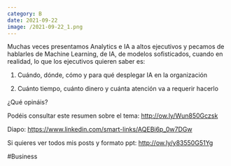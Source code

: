 ```yaml
--- 
category: B 
date: 2021-09-22 
image: /2021-09-22_1.png 
--- 
```


Muchas veces presentamos Analytics e IA a altos ejecutivos y pecamos de hablarles de Machine Learning, de IA, de modelos sofisticados, cuando en realidad, lo que los ejecutivos quieren saber es:

1) Cuándo, dónde, cómo y para qué desplegar IA en la organización

2) Cuánto tiempo, cuánto dinero y cuánta atención va a requerir hacerlo

¿Qué opináis?

Podéis consultar este resumen sobre el tema: http://ow.ly/Wun850Gczsk

Diapo: https://www.linkedin.com/smart-links/AQEBi6p_0w7DGw

Si quieres ver todos mis posts y formato ppt: http://ow.ly/y83550G51Yg

#Business